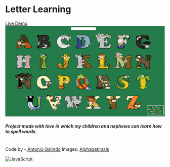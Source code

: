 # Letter Learning

[Live Demo](https://letter-learning-galindosvq.netlify.app/)
![Demo](https://raw.githubusercontent.com/galindosvq/letter-learning/main/assets/demo.gif)

##### Project made with love in which my children and nephews can learn how to spell words.

#

Code by - [Antonio Galindo](http://galindosvq.com)
Images: [Alphabetimals](https://alphabetimals.com/)

![JavaScript](https://img.shields.io/badge/javascript-%23323330.svg?logo=javascript&logoColor=%23F7DF1E&style=for-the-badge)
